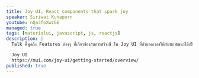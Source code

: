 ```yaml
---
title: Joy UI, React components that spark joy
speaker: Siriwat Kunaporn
youtube: nQa3foXwzGE
managed: true
tags: [materialui, javascript, js, reactjs]
description: |
  Talk นี้พูดถึง Features ต่างๆ ที่เกี่ยวข้องกับการสร้างสี ใน Joy UI ที่ช่วยลดเวลาให้กับนักพัฒนาได้เป็นอย่างมาก

  Joy UI
  https://mui.com/joy-ui/getting-started/overview/
published: true
---
```

